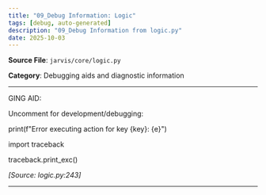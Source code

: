 ```yaml
---
title: "09_Debug Information: Logic"
tags: [debug, auto-generated]
description: "09_Debug Information from logic.py"
date: 2025-10-03
---
```


**Source File**: `jarvis/core/logic.py`

**Category**: Debugging aids and diagnostic information

---

<a id="general-1"></a>

GING AID:

 Uncomment for development/debugging:

 print(f"Error executing action for key {key}: {e}")

 import traceback

 traceback.print_exc()

*[Source: logic.py:243]*

---
